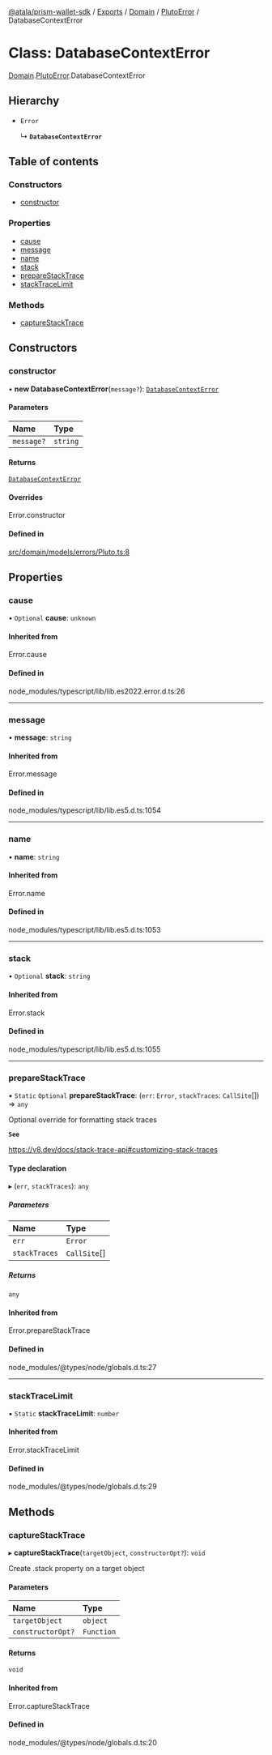 [@atala/prism-wallet-sdk](../README.md) / [Exports](../modules.md) / [Domain](../modules/Domain.md) / [PlutoError](../modules/Domain.PlutoError.md) / DatabaseContextError

# Class: DatabaseContextError

[Domain](../modules/Domain.md).[PlutoError](../modules/Domain.PlutoError.md).DatabaseContextError

## Hierarchy

- `Error`

  ↳ **`DatabaseContextError`**

## Table of contents

### Constructors

- [constructor](Domain.PlutoError.DatabaseContextError.md#constructor)

### Properties

- [cause](Domain.PlutoError.DatabaseContextError.md#cause)
- [message](Domain.PlutoError.DatabaseContextError.md#message)
- [name](Domain.PlutoError.DatabaseContextError.md#name)
- [stack](Domain.PlutoError.DatabaseContextError.md#stack)
- [prepareStackTrace](Domain.PlutoError.DatabaseContextError.md#preparestacktrace)
- [stackTraceLimit](Domain.PlutoError.DatabaseContextError.md#stacktracelimit)

### Methods

- [captureStackTrace](Domain.PlutoError.DatabaseContextError.md#capturestacktrace)

## Constructors

### constructor

• **new DatabaseContextError**(`message?`): [`DatabaseContextError`](Domain.PlutoError.DatabaseContextError.md)

#### Parameters

| Name | Type |
| :------ | :------ |
| `message?` | `string` |

#### Returns

[`DatabaseContextError`](Domain.PlutoError.DatabaseContextError.md)

#### Overrides

Error.constructor

#### Defined in

[src/domain/models/errors/Pluto.ts:8](https://github.com/input-output-hk/atala-prism-wallet-sdk-ts/blob/1ffdae52df023bad4ba1a76cf6d76793dfc29b80/src/domain/models/errors/Pluto.ts#L8)

## Properties

### cause

• `Optional` **cause**: `unknown`

#### Inherited from

Error.cause

#### Defined in

node_modules/typescript/lib/lib.es2022.error.d.ts:26

___

### message

• **message**: `string`

#### Inherited from

Error.message

#### Defined in

node_modules/typescript/lib/lib.es5.d.ts:1054

___

### name

• **name**: `string`

#### Inherited from

Error.name

#### Defined in

node_modules/typescript/lib/lib.es5.d.ts:1053

___

### stack

• `Optional` **stack**: `string`

#### Inherited from

Error.stack

#### Defined in

node_modules/typescript/lib/lib.es5.d.ts:1055

___

### prepareStackTrace

▪ `Static` `Optional` **prepareStackTrace**: (`err`: `Error`, `stackTraces`: `CallSite`[]) => `any`

Optional override for formatting stack traces

**`See`**

https://v8.dev/docs/stack-trace-api#customizing-stack-traces

#### Type declaration

▸ (`err`, `stackTraces`): `any`

##### Parameters

| Name | Type |
| :------ | :------ |
| `err` | `Error` |
| `stackTraces` | `CallSite`[] |

##### Returns

`any`

#### Inherited from

Error.prepareStackTrace

#### Defined in

node_modules/@types/node/globals.d.ts:27

___

### stackTraceLimit

▪ `Static` **stackTraceLimit**: `number`

#### Inherited from

Error.stackTraceLimit

#### Defined in

node_modules/@types/node/globals.d.ts:29

## Methods

### captureStackTrace

▸ **captureStackTrace**(`targetObject`, `constructorOpt?`): `void`

Create .stack property on a target object

#### Parameters

| Name | Type |
| :------ | :------ |
| `targetObject` | `object` |
| `constructorOpt?` | `Function` |

#### Returns

`void`

#### Inherited from

Error.captureStackTrace

#### Defined in

node_modules/@types/node/globals.d.ts:20
